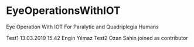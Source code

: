 # EyeOperationsWithIOT
Eye Operation With IOT For Paralytic and Quadriplegia Humans

Test1 13.03.2019 15.42 Engin Yılmaz
Test2 Ozan Sahin joined as contributor
